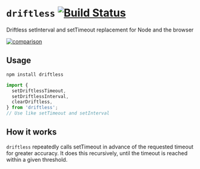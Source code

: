 # `driftless` [![Build Status](https://travis-ci.org/dbkaplun/driftless.svg?branch=master)](https://travis-ci.org/dbkaplun/driftless)

Driftless setInterval and setTimeout replacement for Node and the browser

[![comparison](https://github.com/dbkaplun/driftless/raw/master/comparison.gif)](https://asciinema.org/a/183890)

## Usage

```
npm install driftless
```

```js
import {
  setDriftlessTimeout,
  setDriftlessInterval,
  clearDriftless,
} from 'driftless';
// Use like setTimeout and setInterval
```

## How it works

`driftless` repeatedly calls setTimeout in advance of the requested timeout for
greater accuracy. It does this recursively, until the timeout is reached within
a given threshold.
